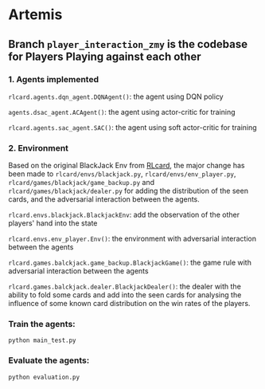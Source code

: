 # Artemis

## Branch `player_interaction_zmy` is the codebase for Players Playing against each other

### 1. Agents implemented
`rlcard.agents.dqn_agent.DQNAgent()`: the agent using DQN policy

`agents.dsac_agent.ACAgent()`: the agent using actor-critic for training

`rlcard.agents.sac_agent.SAC()`: the agent using soft actor-critic for training

### 2. Environment
Based on the original BlackJack Env from [RLcard](https://github.com/datamllab/rlcard), the major change has been made to `rlcard/envs/blackjack.py`, `rlcard/envs/env_player.py`, `rlcard/games/blackjack/game_backup.py` and `rlcard/games/blackjack/dealer.py` for adding the distribution of the seen cards,  and the adversarial interaction between the agents.

`rlcard.envs.blackjack.BlackjackEnv`: add the observation of the other players' hand into the state

`rlcard.envs.env_player.Env()`: the environment with adversarial interaction between the agents

`rlcard.games.balckjack.game_backup.BlackjackGame()`: the game rule with adversarial interaction between the agents

`rlcard.games.balckjack.dealer.BlackjackDealer()`: the dealer with the ability to fold some cards and add into the seen cards for analysing the influence of some known card distribution on the win rates of the players.


### Train the agents:
```
python main_test.py 
```

### Evaluate the agents:
```
python evaluation.py 
```
